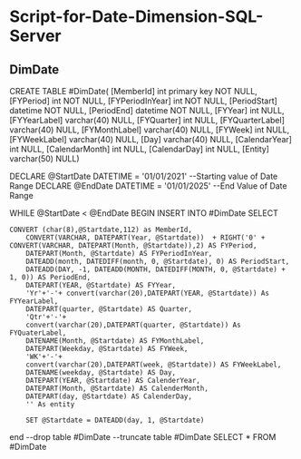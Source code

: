# Script-for-Date-Dimension-SQL-Server

## DimDate

CREATE TABLE #DimDate(
	[MemberId] int primary key NOT NULL,
	[FYPeriod] int NOT NULL,
	[FYPeriodInYear] int NOT NULL,
	[PeriodStart] datetime NOT NULL,
	[PeriodEnd] datetime NOT NULL,
	[FYYear] int NULL,
	[FYYearLabel] varchar(40) NULL,
	[FYQuarter] int NULL,
	[FYQuarterLabel] varchar(40) NULL,
	[FYMonthLabel] varchar(40) NULL,
	[FYWeek] int NULL,
	[FYWeekLabel] varchar(40) NULL,
	[Day] varchar(40) NULL,
	[CalendarYear] int NULL,
	[CalendarMonth] int NULL,
	[CalendarDay] int NULL,
	[Entity] varchar(50) NULL)

DECLARE @StartDate DATETIME = '01/01/2021' --Starting value of Date Range
DECLARE @EndDate DATETIME = '01/01/2025' --End Value of Date Range

WHILE @StartDate < @EndDate
BEGIN 
	INSERT INTO #DimDate
	SELECT
		
	CONVERT (char(8),@Startdate,112) as MemberId,
		CONVERT(VARCHAR, DATEPART(Year, @Startdate))  + RIGHT('0' + CONVERT(VARCHAR, DATEPART(Month, @Startdate)),2) AS FYPeriod,
		DATEPART(Month, @Startdate) AS FYPeriodInYear,
		DATEADD(month, DATEDIFF(month, 0, @Startdate), 0) AS PeriodStart,
		DATEADD(DAY, -1, DATEADD(MONTH, DATEDIFF(MONTH, 0, @Startdate) + 1, 0)) AS PeriodEnd,
		DATEPART(YEAR, @Startdate) AS FYYear,
		'Yr'+'-'+ convert(varchar(20),DATEPART(YEAR, @Startdate)) As FYYearLabel,
		DATEPART(quarter, @Startdate) AS Quarter,
		'Qtr'+'-'+
		convert(varchar(20),DATEPART(quarter, @Startdate)) As FYQuaterLabel,
		DATENAME(Month, @Startdate) AS FYMonthLabel,
		DATEPART(Weekday, @Startdate) AS FYWeek,
	    'WK'+'-'+ 
		convert(varchar(20),DATEPART(week, @Startdate)) AS FYWeekLabel,
		DATENAME(weekday, @Startdate) AS Day,
		DATEPART(YEAR, @Startdate) AS CalenderYear,
		DATEPART(Month, @Startdate) AS CalenderMonth,
		DATEPART(day, @Startdate) AS CalenderDay,
		'' As entity

		SET @Startdate = DATEADD(day, 1, @Startdate)
		
end
--drop table #DimDate
--truncate table #DimDate
SELECT * FROM #DimDate

